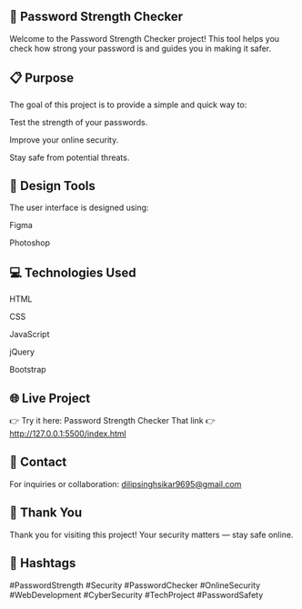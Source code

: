 ## 🔐 Password Strength Checker

Welcome to the Password Strength Checker project!
This tool helps you check how strong your password is and guides you in making it safer.

## 📋 Purpose

The goal of this project is to provide a simple and quick way to:

Test the strength of your passwords.

Improve your online security.

Stay safe from potential threats.

## 🎨 Design Tools

The user interface is designed using:

Figma

Photoshop

## 💻 Technologies Used

HTML

CSS

JavaScript

jQuery

Bootstrap

## 🌐 Live Project

👉 Try it here: Password Strength Checker
That link 👉 http://127.0.0.1:5500/index.html

## 📧 Contact

For inquiries or collaboration: dilipsinghsikar9695@gmail.com



## 👏 Thank You

Thank you for visiting this project!
Your security matters — stay safe online.

## 📌 Hashtags

#PasswordStrength #Security #PasswordChecker #OnlineSecurity
#WebDevelopment #CyberSecurity #TechProject #PasswordSafety
